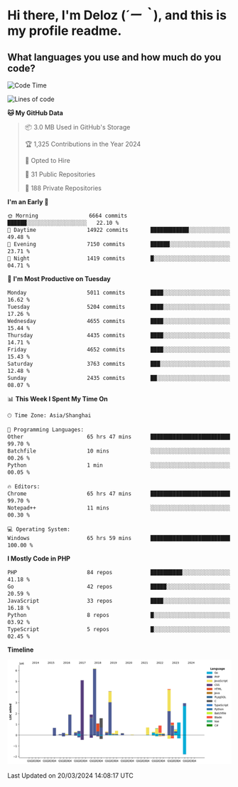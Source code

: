 # **Hi there, I'm Deloz (*´ー｀*), and this is my profile readme.**

## **What languages you use and how much do you code?**

<!--START_SECTION:waka-->
![Code Time](http://img.shields.io/badge/Code%20Time-3%2C527%20hrs%2050%20mins-blue)

![Lines of code](https://img.shields.io/badge/From%20Hello%20World%20I%27ve%20Written-37.1%20million%20lines%20of%20code-blue)

**🐱 My GitHub Data** 

> 📦 3.0 MB Used in GitHub's Storage 
 > 
> 🏆 1,325 Contributions in the Year 2024
 > 
> 💼 Opted to Hire
 > 
> 📜 31 Public Repositories 
 > 
> 🔑 188 Private Repositories 
 > 
**I'm an Early 🐤** 

```text
🌞 Morning                6664 commits        ██████░░░░░░░░░░░░░░░░░░░   22.10 % 
🌆 Daytime                14922 commits       ████████████░░░░░░░░░░░░░   49.48 % 
🌃 Evening                7150 commits        ██████░░░░░░░░░░░░░░░░░░░   23.71 % 
🌙 Night                  1419 commits        █░░░░░░░░░░░░░░░░░░░░░░░░   04.71 % 
```
📅 **I'm Most Productive on Tuesday** 

```text
Monday                   5011 commits        ████░░░░░░░░░░░░░░░░░░░░░   16.62 % 
Tuesday                  5204 commits        ████░░░░░░░░░░░░░░░░░░░░░   17.26 % 
Wednesday                4655 commits        ████░░░░░░░░░░░░░░░░░░░░░   15.44 % 
Thursday                 4435 commits        ████░░░░░░░░░░░░░░░░░░░░░   14.71 % 
Friday                   4652 commits        ████░░░░░░░░░░░░░░░░░░░░░   15.43 % 
Saturday                 3763 commits        ███░░░░░░░░░░░░░░░░░░░░░░   12.48 % 
Sunday                   2435 commits        ██░░░░░░░░░░░░░░░░░░░░░░░   08.07 % 
```


📊 **This Week I Spent My Time On** 

```text
🕑︎ Time Zone: Asia/Shanghai

💬 Programming Languages: 
Other                    65 hrs 47 mins      █████████████████████████   99.70 % 
Batchfile                10 mins             ░░░░░░░░░░░░░░░░░░░░░░░░░   00.26 % 
Python                   1 min               ░░░░░░░░░░░░░░░░░░░░░░░░░   00.05 % 

🔥 Editors: 
Chrome                   65 hrs 47 mins      █████████████████████████   99.70 % 
Notepad++                11 mins             ░░░░░░░░░░░░░░░░░░░░░░░░░   00.30 % 

💻 Operating System: 
Windows                  65 hrs 59 mins      █████████████████████████   100.00 % 
```

**I Mostly Code in PHP** 

```text
PHP                      84 repos            ██████████░░░░░░░░░░░░░░░   41.18 % 
Go                       42 repos            █████░░░░░░░░░░░░░░░░░░░░   20.59 % 
JavaScript               33 repos            ████░░░░░░░░░░░░░░░░░░░░░   16.18 % 
Python                   8 repos             █░░░░░░░░░░░░░░░░░░░░░░░░   03.92 % 
TypeScript               5 repos             █░░░░░░░░░░░░░░░░░░░░░░░░   02.45 % 
```



**Timeline**

![Lines of Code chart](https://raw.githubusercontent.com/deloz/deloz/main/assets/bar_graph.png)


 Last Updated on 20/03/2024 14:08:17 UTC
<!--END_SECTION:waka-->
